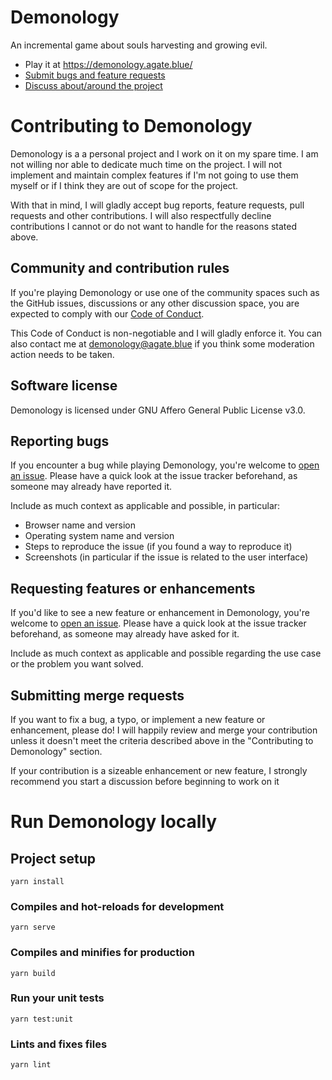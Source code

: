 # Demonology

An incremental game about souls harvesting and growing evil.

- Play it at https://demonology.agate.blue/
- [Submit bugs and feature requests](https://github.com/agateblue/demonology/discussions)
- [Discuss about/around the project](https://github.com/agateblue/demonology/discussions)

# Contributing to Demonology

Demonology is a a personal project and I work on it on my spare time. I am not willing nor able to dedicate much time on the project. I will not implement and maintain complex features if I'm not going to use them myself or if I think they are out of scope for the project.

With that in mind, I will gladly accept bug reports, feature requests, pull requests and other contributions. I will also respectfully decline contributions I cannot or do not want to handle for the reasons stated above. 

## Community and contribution rules

If you're playing Demonology or use one of the community spaces such as the GitHub issues, discussions or any other discussion space, you are expected to comply with our [Code of Conduct](CODE_OF_CONDUCT.md). 

This Code of Conduct is non-negotiable and I will gladly enforce it. You can also contact me at demonology@agate.blue if you think some moderation action needs to be taken.

## Software license

Demonology is licensed under GNU Affero General Public License v3.0.

## Reporting bugs

If you encounter a bug while playing Demonology, you're welcome to [open an issue](https://github.com/agateblue/Demonology/issues). Please have a quick look at the issue tracker beforehand, as someone may already have reported it.

Include as much context as applicable and possible, in particular:

- Browser name and version
- Operating system name and version
- Steps to reproduce the issue (if you found a way to reproduce it)
- Screenshots (in particular if the issue is related to the user interface)

## Requesting features or enhancements

If you'd like to see a new feature or enhancement in Demonology, you're welcome to [open an issue](https://github.com/agateblue/demonology/issues). Please have a quick look at the issue tracker beforehand, as someone may already have asked for it. 

Include as much context as applicable and possible regarding the use case or the problem you want solved.

## Submitting merge requests

If you want to fix a bug, a typo, or implement a new feature or enhancement, please do! I will happily review and merge your contribution unless it doesn't meet the criteria described above in the "Contributing to Demonology" section.

If your contribution is a sizeable enhancement or new feature, I strongly recommend you start a discussion before beginning to work on it

# Run Demonology locally

## Project setup
```
yarn install
```

### Compiles and hot-reloads for development
```
yarn serve
```

### Compiles and minifies for production
```
yarn build
```

### Run your unit tests
```
yarn test:unit
```

### Lints and fixes files
```
yarn lint
```
